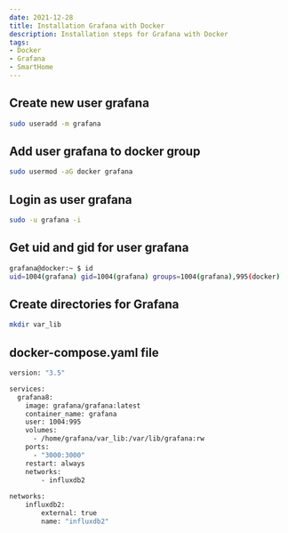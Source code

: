 ```yaml
---
date: 2021-12-28
title: Installation Grafana with Docker
description: Installation steps for Grafana with Docker
tags: 
- Docker
- Grafana
- SmartHome
---
```


## Create new user grafana

~~~bash
sudo useradd -m grafana
~~~

## Add user grafana to docker group

~~~bash
sudo usermod -aG docker grafana
~~~

## Login as user grafana

~~~bash
sudo -u grafana -i
~~~

## Get uid and gid for user grafana

~~~bash
grafana@docker:~ $ id
uid=1004(grafana) gid=1004(grafana) groups=1004(grafana),995(docker)
~~~

## Create directories for Grafana

~~~bash
mkdir var_lib
~~~

## docker-compose.yaml file

~~~bash
version: "3.5"

services:
  grafana8:
    image: grafana/grafana:latest
    container_name: grafana
    user: 1004:995
    volumes:
      - /home/grafana/var_lib:/var/lib/grafana:rw
    ports:
      - "3000:3000"
    restart: always
    networks:
        - influxdb2
        
networks:
    influxdb2:
        external: true
        name: "influxdb2"
~~~
